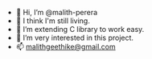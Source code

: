 - 👋 Hi, I’m @malith-perera
- 👀 I think I'm still living.
- 🌱 I’m extending C library to work easy.
- 💞️ I’m very interested in this project.
- 📫 malithgeethike@gmail.com

<!---
malith-perera/malith-perera is a ✨ special ✨ repository because its `README.md` (this file) appears on your GitHub profile.
You can click the Preview link to take a look at your changes.
--->
